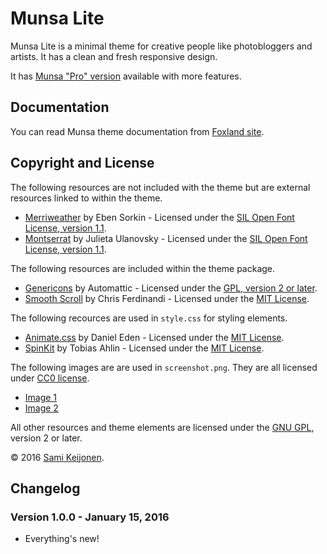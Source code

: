 # Munsa Lite

Munsa Lite is a minimal theme for creative people like photobloggers and artists. It has a clean and fresh responsive design.

It has [Munsa "Pro" version](https://foxland.fi/downloads/munsa/) available with more features.

## Documentation

You can read Munsa theme documentation from [Foxland site](https://foxland.fi/documents/for/munsa/).

## Copyright and License

The following resources are not included with the theme but are external resources linked to within the theme.

* [Merriweather](https://www.google.com/fonts/specimen/Merriweather) by Eben Sorkin - Licensed under the [SIL Open Font License, version 1.1](http://scripts.sil.org/OFL).
* [Montserrat](https://www.google.com/fonts/specimen/Montserrat) by Julieta Ulanovsky - Licensed under the [SIL Open Font License, version 1.1](http://scripts.sil.org/OFL).

The following resources are included within the theme package.

* [Genericons](http://genericons.com/) by Automattic - Licensed under the [GPL, version 2 or later](http://www.gnu.org/licenses/old-licenses/gpl-2.0.html).
* [Smooth Scroll](https://github.com/cferdinandi/smooth-scroll) by Chris Ferdinandi - Licensed under the [MIT License](http://opensource.org/licenses/MIT).

The following recources are used in `style.css` for styling elements.

* [Animate.css](http://daneden.me/animate) by Daniel Eden - Licensed under the [MIT License](http://opensource.org/licenses/MIT).
* [SpinKit](https://github.com/tobiasahlin/SpinKit) by Tobias Ahlin - Licensed under the [MIT License](http://opensource.org/licenses/MIT).

The following images are are used in `screenshot.png`. They are all licensed under [CC0 license](https://creativecommons.org/publicdomain/zero/1.0/).

* [Image 1](http://kaboompics.com/one_foto/1012/white-laptop-female-hand-note-pen-phone-desk#)
* [Image 2](https://www.pexels.com/photo/people-sport-skateboard-skateboarder-2639/)

All other resources and theme elements are licensed under the [GNU GPL](http://www.gnu.org/licenses/old-licenses/gpl-2.0.html), version 2 or later.

&copy; 2016 [Sami Keijonen](https://foxland.fi/).

## Changelog

### Version 1.0.0 - January 15, 2016

* Everything's new!